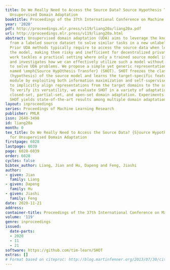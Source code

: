 ```yaml
---
title: Do We Really Need to Access the Source Data? Source Hypothesis Transfer for
  Unsupervised Domain Adaptation
booktitle: Proceedings of the 37th International Conference on Machine Learning
year: '2020'
pdf: http://proceedings.mlr.press/v119/liang20a/liang20a.pdf
url: http://proceedings.mlr.press/v119/liang20a.html
abstract: Unsupervised domain adaptation (UDA) aims to leverage the knowledge learned
  from a labeled source dataset to solve similar tasks in a new unlabeled domain.
  Prior UDA methods typically require to access the source data when learning to adapt
  the model, making them risky and inefficient for decentralized private data. This
  work tackles a practical setting where only a trained source model is available
  and investigates how we can effectively utilize such a model without source data
  to solve UDA problems. We propose a simple yet generic representation learning framework,
  named \emph{Source HypOthesis Transfer} (SHOT). SHOT freezes the classifier module
  (hypothesis) of the source model and learns the target-specific feature extraction
  module by exploiting both information maximization and self-supervised pseudo-labeling
  to implicitly align representations from the target domains to the source hypothesis.
  To verify its versatility, we evaluate SHOT in a variety of adaptation cases including
  closed-set, partial-set, and open-set domain adaptation. Experiments indicate that
  SHOT yields state-of-the-art results among multiple domain adaptation benchmarks.
layout: inproceedings
series: Proceedings of Machine Learning Research
publisher: PMLR
issn: 2640-3498
id: liang20a
month: 0
tex_title: Do We Really Need to Access the Source Data? {S}ource Hypothesis Transfer
  for Unsupervised Domain Adaptation
firstpage: 6028
lastpage: 6039
page: 6028-6039
order: 6028
cycles: false
bibtex_author: Liang, Jian and Hu, Dapeng and Feng, Jiashi
author:
- given: Jian
  family: Liang
- given: Dapeng
  family: Hu
- given: Jiashi
  family: Feng
date: 2020-11-21
address: 
container-title: Proceedings of the 37th International Conference on Machine Learning
volume: '119'
genre: inproceedings
issued:
  date-parts:
  - 2020
  - 11
  - 21
software: https://github.com/tim-learn/SHOT
extras: []
# Format based on citeproc: http://blog.martinfenner.org/2013/07/30/citeproc-yaml-for-bibliographies/
---
```

